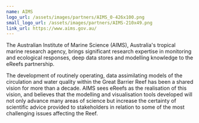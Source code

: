 ```yaml
---
name: AIMS
logo_url: /assets/images/partners/AIMS_0-426x100.png
small_logo_url: /assets/images/partners/AIMS-210x49.png
link_url: https://www.aims.gov.au/
---
```

The Australian Institute of Marine Science (AIMS), Australia's tropical marine research agency, brings significant research expertise in monitoring and ecological responses, deep data stores and modelling knowledge to the eReefs partnership.

The development of routinely operating, data assimilating models of the circulation and water quality within the Great Barrier Reef has been a shared vision for more than a decade. AIMS sees eReefs as the realisation of this vision, and believes that the modelling and visualisation tools developed will not only advance many areas of science but increase the certainty of scientific advice provided to stakeholders in relation to some of the most challenging issues affecting the Reef.
